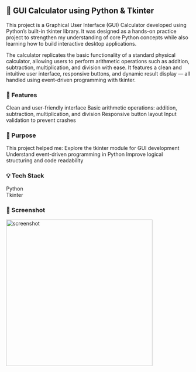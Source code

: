 ## 🧮 GUI Calculator using Python & Tkinter
This project is a Graphical User Interface (GUI) Calculator developed using Python’s built-in tkinter library. It was designed as a hands-on practice project to strengthen my understanding of core Python concepts while also learning how to build interactive desktop applications.

The calculator replicates the basic functionality of a standard physical calculator, allowing users to perform arithmetic operations such as addition, subtraction, multiplication, and division with ease. It features a clean and intuitive user interface, responsive buttons, and dynamic result display — all handled using event-driven programming with tkinter.
### 🔧 Features
Clean and user-friendly interface
Basic arithmetic operations: addition, subtraction, multiplication, and division
Responsive button layout 
Input validation to prevent crashes
 
### 🎯 Purpose
This project helped me:
Explore the tkinter module for GUI development
Understand event-driven programming in Python 
Improve logical structuring and code readability
 
### 💡 Tech Stack
Python <br>
Tkinter

### 📸 Screenshot


<img src="https://github.com/user-attachments/assets/f930eb01-e166-4580-9522-0253b06db2ec" alt="screenshot" width="400"/>


